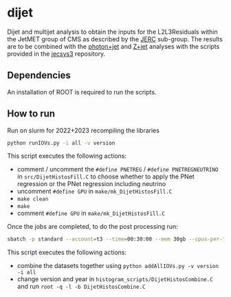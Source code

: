 # dijet

Dijet and multijet analysis to obtain the inputs for the L2L3Residuals  within the JetMET group of CMS as described by the [JERC](https://cms-jerc.web.cern.ch/) sub-group. The results are to be combined with the [photon+jet](https://github.com/matteomalucchi/gamjet-analysis) and [Z+jet](https://gitlab.cern.ch/mmalucch/ZbAnalysis) analyses with the scripts provided in the [jecsys3](https://github.com/matteomalucchi/jecsys3) repository.

## Dependencies

An installation of ROOT is required to run the scripts.

## How to run

Run on slurm for 2022+2023 recompiling the libraries

```bash
python runIOVs.py -i all -v version
```

This script executes the following actions:

- comment / uncomment the `#define PNETREG` / `#define PNETREGNEUTRINO` in `src/DijetHistosFill.C` to choose whether to apply the PNet regression or the PNet regression including neutrino
- uncomment `#define GPU` in `make/mk_DijetHistosFill.C`
- `make clean`
- `make`
- comment `#define GPU` in `make/mk_DijetHistosFill.C`

Once the jobs are completed, to do the post processing run:

```bash
sbatch -p standard --account=t3 --time=00:30:00 --mem 30gb --cpus-per-task=1 --wrap="python post_processing.py  -i all -v version"
```

This script executes the following actions:

- combine the datasets together using `python addAllIOVs.py -v version -i all`
- change version and year in `histogram_scripts/DijetHistosCombine.C` and run  `root -q -l -b DijetHistosCombine.C`
